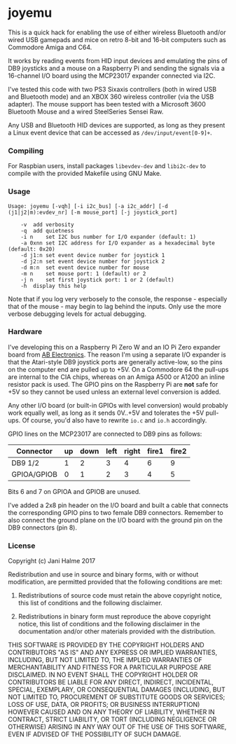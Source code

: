 # joyemu

This is a quick hack for enabling the use of either wireless Bluetooth and/or wired USB gamepads and mice on retro 8-bit and 16-bit computers such as Commodore Amiga and C64.

It works by reading events from HID input devices and emulating the pins of DB9 joysticks and a mouse on a Raspberry Pi and sending the signals via a 16-channel I/O board using the MCP23017 expander connected via I2C.

I've tested this code with two PS3 Sixaxis controllers (both in wired USB and Bluetooth mode) and an XBOX 360 wireless controller (via the USB adapter). The mouse support has been tested with a Microsoft 3600 Bluetooth Mouse and a wired SteelSeries Sensei Raw.

Any USB and Bluetooth HID devices are supported, as long as they present a Linux event device that can be accessed as `/dev/input/event[0-9]+`.



### Compiling

For Raspbian users, install packages `libevdev-dev` and `libi2c-dev` to compile with the provided Makefile using GNU Make.



### Usage

```
Usage: joyemu [-vqh] [-i i2c_bus] [-a i2c_addr] [-d (j1|j2|m):evdev_nr] [-m mouse_port] [-j joystick_port]

	-v	add verbosity
	-q	add quietness
	-i n	set I2C bus number for I/O expander (default: 1)
	-a 0xnn	set I2C address for I/O expander as a hexadecimal byte (default: 0x20)
	-d j1:n	set event device number for joystick 1
	-d j2:n	set event device number for joystick 2
	-d m:n	set event device number for mouse
	-m n	set mouse port: 1 (default) or 2
	-j n	set first joystick port: 1 or 2 (default)
	-h	display this help
```

Note that if you log very verbosely to the console, the response - especially that of the mouse - may begin to lag behind the inputs. Only use the more verbose debugging levels for actual debugging.



### Hardware

I've developing this on a Raspberry Pi Zero W and an IO Pi Zero expander board from [AB Electronics](https://www.abelectronics.co.uk). The reason I'm using a separate I/O expander is that the Atari-style DB9 joystick ports are generally active-low, so the pins on the computer end are pulled up to +5V. On a Commodore 64 the pull-ups are internal to the CIA chips, whereas on an Amiga A500 or A1200 an inline resistor pack is used. The GPIO pins on the Raspberry Pi are **not** safe for +5V so they cannot be used unless an external level conversion is added.

Any other I/O board (or built-in GPIOs with level conversion) would probably work equally well, as long as it sends 0V..+5V and tolerates the +5V pull-ups. Of course, you'd also have to rewrite `io.c` and `io.h` accordingly.

GPIO lines on the MCP23017 are connected to DB9 pins as follows:

|Connector|up|down|left|right|fire1|fire2|
|---|---|---|---|---|---|---|
|DB9 1/2|1|2|3|4|6|9|
|GPIOA/GPIOB|0|1|2|3|4|5|

Bits 6 and 7 on GPIOA and GPIOB are unused.

I've added a 2x8 pin header on the I/O board and built a cable that connects the corresponding GPIO pins to two female DB9 connectors. Remember to also connect the ground plane on the I/O board with the ground pin on the DB9 connectors (pin 8).



### License
 
Copyright (c) Jani Halme 2017

Redistribution and use in source and binary forms, with or without modification, are permitted provided that the following conditions are met:

1. Redistributions of source code must retain the above copyright notice, this list of conditions and the following disclaimer.

2. Redistributions in binary form must reproduce the above copyright notice, this list of conditions and the following disclaimer in the documentation and/or other materials provided with the distribution.

THIS SOFTWARE IS PROVIDED BY THE COPYRIGHT HOLDERS AND CONTRIBUTORS "AS IS" AND ANY EXPRESS OR IMPLIED WARRANTIES, INCLUDING, BUT NOT LIMITED TO, THE IMPLIED WARRANTIES OF MERCHANTABILITY AND FITNESS FOR A PARTICULAR PURPOSE ARE DISCLAIMED. IN NO EVENT SHALL THE COPYRIGHT HOLDER OR CONTRIBUTORS BE LIABLE FOR ANY DIRECT, INDIRECT, INCIDENTAL, SPECIAL, EXEMPLARY, OR CONSEQUENTIAL DAMAGES (INCLUDING, BUT NOT LIMITED TO, PROCUREMENT OF SUBSTITUTE GOODS OR SERVICES; LOSS OF USE, DATA, OR PROFITS; OR BUSINESS INTERRUPTION) HOWEVER CAUSED AND ON ANY THEORY OF LIABILITY, WHETHER IN CONTRACT, STRICT LIABILITY, OR TORT (INCLUDING NEGLIGENCE OR OTHERWISE) ARISING IN ANY WAY OUT OF THE USE OF THIS SOFTWARE, EVEN IF ADVISED OF THE POSSIBILITY OF SUCH DAMAGE.
